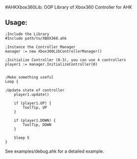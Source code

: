 #AHKXbox360Lib: OOP Library of Xbox360 Controller for AHK

## Usage:

```ahk
;Include the Library
#Include path/to/XBOX360.ahk

;Instance the Controller Manager
manager := new Xbox360LibControllerManager()

;Initialize Controller (0-3), you can use 4 controllers
player1 := manager.InitializeController(0)


;Make something useful
Loop {

;Update state of controller
    player1.update()

    if (player1.UP) {
        ToolTip, UP
    }

    if (player1.DOWN) {
        ToolTip, DOWN
    }

    Sleep 5
}
```

See examples/debug.ahk for a detailed example.

